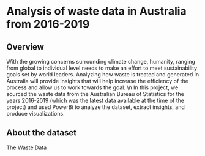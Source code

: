 # Analysis of waste data in Australia from 2016-2019
## Overview
With the growing concerns surrounding climate change, humanity, ranging from global to individual level needs to make an effort to meet sustainability goals set by world leaders. Analyzing how waste is treated and generated in Australia will provide insights that will help increase the efficiency of the process and allow us to work towards the goal.
\n
In this project, we sourced the waste data from the Australian Bureau of Statistics for the years 2016-2019 (which was the latest data available at the time of the project) and used PowerBi to analyze the dataset, extract insights, and produce visualizations.

## About the dataset
The Waste Data
